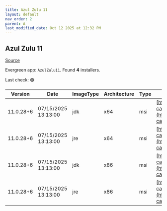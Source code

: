 ```yaml
---
title: Azul Zulu 11
layout: default
nav_order: 2
parent: A
last_modified_date: Oct 12 2025 at 12:32 PM
---
```


## Azul Zulu 11

[Source](https://www.azul.com/downloads/#zulu)

Evergreen app: `AzulZulu11`. Found **4** installers.

Last check: 🟢

| Version   | Date                | ImageType | Architecture | Type | URI                                                                                                                                            |
| --------- | ------------------- | --------- | ------------ | ---- | ---------------------------------------------------------------------------------------------------------------------------------------------- |
| 11.0.28+6 | 07/15/2025 13:13:00 | jdk       | x64          | msi  | [https://cdn.azul.com/zulu/bin/zulu11.82.19-ca-jdk11.0.28-win_x64.msi](https://cdn.azul.com/zulu/bin/zulu11.82.19-ca-jdk11.0.28-win_x64.msi)   |
| 11.0.28+6 | 07/15/2025 13:13:00 | jre       | x64          | msi  | [https://cdn.azul.com/zulu/bin/zulu11.82.19-ca-jre11.0.28-win_x64.msi](https://cdn.azul.com/zulu/bin/zulu11.82.19-ca-jre11.0.28-win_x64.msi)   |
| 11.0.28+6 | 07/15/2025 13:13:00 | jdk       | x86          | msi  | [https://cdn.azul.com/zulu/bin/zulu11.82.19-ca-jdk11.0.28-win_i686.msi](https://cdn.azul.com/zulu/bin/zulu11.82.19-ca-jdk11.0.28-win_i686.msi) |
| 11.0.28+6 | 07/15/2025 13:13:00 | jre       | x86          | msi  | [https://cdn.azul.com/zulu/bin/zulu11.82.19-ca-jre11.0.28-win_i686.msi](https://cdn.azul.com/zulu/bin/zulu11.82.19-ca-jre11.0.28-win_i686.msi) |
